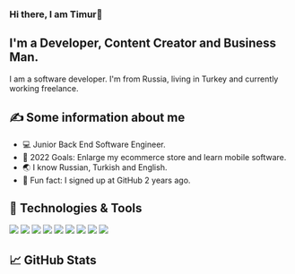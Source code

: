 ### Hi there, I am Timur👋


## I'm  a Developer, Content Creator and Business Man.
I am a software developer. I'm from Russia, living in Turkey and currently working freelance.


## ✍ Some information about me

* 💻 Junior Back End Software Engineer.
* 🥅 2022 Goals: Enlarge my ecommerce store and learn mobile software.
* 🌏 I know Russian, Turkish and English.
* 🎉 Fun fact: I signed up at GitHub 2 years ago.

## 🔧 Technologies & Tools
![](https://img.shields.io/badge/OS-Windows-informational?style=flat&logo=windows&logoColor=white&color=9cf)
![](https://img.shields.io/badge/Editor-Visual_Studio-informational?style=flat&logo=visualstudio&logoColor=white&color=2bbc8a)
![](https://img.shields.io/badge/Code-C_Sharp-informational?style=flat&logo=csharp&logoColor=white&color=2bbc8a)
![](https://img.shields.io/badge/Code-PHP-informational?style=flat&logo=php&logoColor=white&color=blueviolet)
![](https://img.shields.io/badge/Code-JavaScript-informational?style=flat&logo=javascript&logoColor=white&color=yellow)
![](https://img.shields.io/badge/Code-CSS-informational?style=flat&logo=css3&logoColor=white&color=2bbc8a)
![](https://img.shields.io/badge/Code-HTML-informational?style=flat&logo=html5&logoColor=white&color=orange)
![](https://img.shields.io/badge/DataBase-MySQL-informational?style=flat&logo=mysql&logoColor=white&color=2bbc8a)
![](https://img.shields.io/badge/DataBase-MSSQL-informational?style=flat&logo=&logoColor=white&color=critical)

<!-- Rusça Türkçe İngilizce-->

## 📈 GitHub Stats

